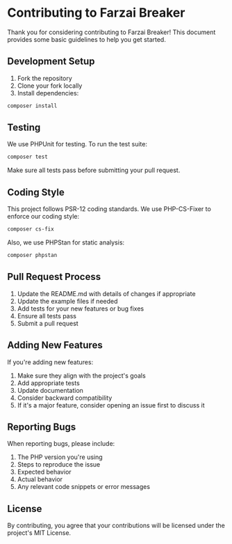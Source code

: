 # Contributing to Farzai Breaker

Thank you for considering contributing to Farzai Breaker! This document provides some basic guidelines to help you get started.

## Development Setup

1. Fork the repository
2. Clone your fork locally
3. Install dependencies:

```bash
composer install
```

## Testing

We use PHPUnit for testing. To run the test suite:

```bash
composer test
```

Make sure all tests pass before submitting your pull request.

## Coding Style

This project follows PSR-12 coding standards. We use PHP-CS-Fixer to enforce our coding style:

```bash
composer cs-fix
```

Also, we use PHPStan for static analysis:

```bash
composer phpstan
```

## Pull Request Process

1. Update the README.md with details of changes if appropriate
2. Update the example files if needed
3. Add tests for your new features or bug fixes
4. Ensure all tests pass
5. Submit a pull request

## Adding New Features

If you're adding new features:

1. Make sure they align with the project's goals
2. Add appropriate tests
3. Update documentation 
4. Consider backward compatibility
5. If it's a major feature, consider opening an issue first to discuss it

## Reporting Bugs

When reporting bugs, please include:

1. The PHP version you're using
2. Steps to reproduce the issue
3. Expected behavior
4. Actual behavior
5. Any relevant code snippets or error messages

## License

By contributing, you agree that your contributions will be licensed under the project's MIT License.